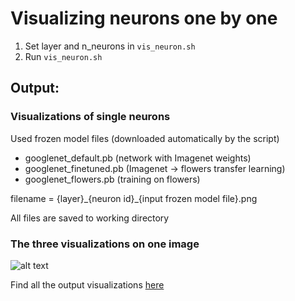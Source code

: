 # Visualizing neurons one by one

1. Set layer and n_neurons in `vis_neuron.sh`
2. Run `vis_neuron.sh`

## Output: 
### Visualizations of single neurons 
Used frozen model files (downloaded automatically by the script)
  - googlenet_default.pb (network with Imagenet weights)
  - googlenet_finetuned.pb (Imagenet -> flowers transfer learning)
  - googlenet_flowers.pb (training on flowers)
  
  filename = {layer}\_{neuron id}\_{input frozen model file}.png
  
  All files are saved to working directory
  
### The three visualizations on one image
![alt text](https://github.com/robisz1911/LUCID_RESULTS/blob/master/neuron_catalog/Mixed4d_concat/Mixed4d_concat_merged/Mixed_4d_Concatenated-concat_179.png)


Find all the output visualizations [here](https://github.com/robisz1911/LUCID_RESULTS/tree/master/neuron_catalog)


  
  

